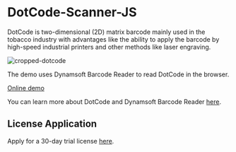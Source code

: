 # DotCode-Scanner-JS

DotCode is two-dimensional (2D) matrix barcode mainly used in the tobacco industry with advantages like the ability to apply the barcode by high-speed industrial printers and other methods like laser engraving.

![cropped-dotcode](https://github.com/user-attachments/assets/42428537-fa14-451f-a21a-ba49a39023ca)

The demo uses Dynamsoft Barcode Reader to read DotCode in the browser.

[Online demo](https://tony-xlh.github.io/DotCode-Scanner-JS/)

You can learn more about DotCode and Dynamsoft Barcode Reader [here](https://www.dynamsoft.com/barcode-reader/barcode-types/dotcode/).

## License Application

Apply for a 30-day trial license [here](https://www.dynamsoft.com/customer/license/trialLicense/?product=dcv&package=cross-platform).
